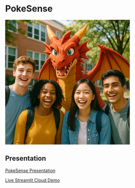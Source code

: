 # PokeSense
<img src="presentation/fieldtrip_with_pokemon.png" width="400">

## Presentation
[PokeSense Presentation](presentation/index.html)

[Live Streamlit Cloud Demo](https://tool-pokeapi-qlfyf6igdejzrijr7tfhap.streamlit.app/)